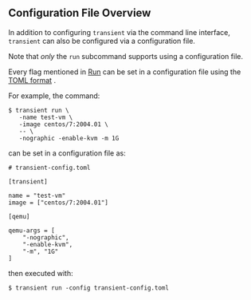 ## Configuration File Overview

In addition to configuring `transient` via the command line interface,
`transient` can also be configured via a configuration file.

Note that _only_ the `run` subcommand supports using a configuration file.

Every flag mentioned in [Run](../cli/run.md) can be set in a configuration file using the [TOML format](https://github.com/toml-lang/toml) .

For example, the command:

```
$ transient run \
   -name test-vm \
   -image centos/7:2004.01 \
   -- \
   -nographic -enable-kvm -m 1G
```

can be set in a configuration file as:

```
# transient-config.toml

[transient]

name = "test-vm"
image = ["centos/7:2004.01"]

[qemu]

qemu-args = [
    "-nographic",
    "-enable-kvm",
    "-m", "1G"
]
```

then executed with:

```
$ transient run -config transient-config.toml
```